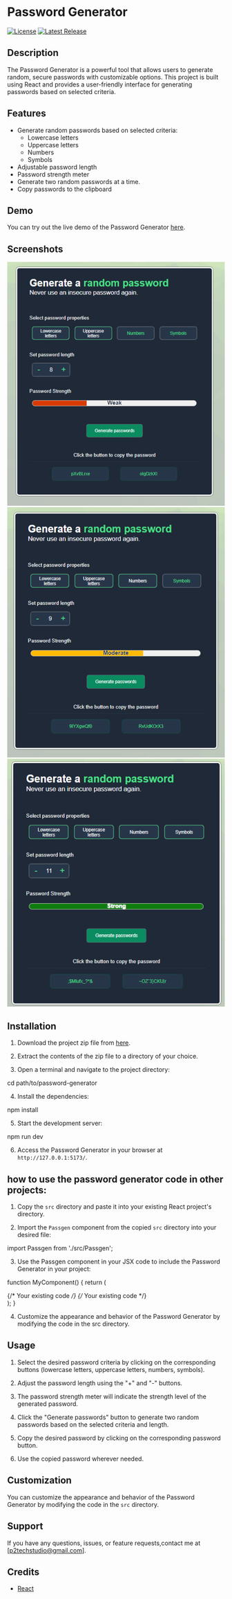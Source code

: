 # Password Generator

[![License](https://img.shields.io/badge/license-MIT-blue.svg)](https://opensource.org/licenses/MIT)
[![Latest Release](https://img.shields.io/github/release/your-username/password-generator.svg)](https://github.com/your-username/password-generator/releases/latest)

## Description

The Password Generator is a powerful tool that allows users to generate random, secure passwords with customizable options. This project is built using React and provides a user-friendly interface for generating passwords based on selected criteria.

## Features

- Generate random passwords based on selected criteria:
  - Lowercase letters
  - Uppercase letters
  - Numbers
  - Symbols
- Adjustable password length
- Password strength meter
- Generate two random passwords at a time.
- Copy passwords to the clipboard

## Demo

You can try out the live demo of the Password Generator [here](https://passgenrator.netlify.app/).

## Screenshots

![Screenshot 1](screenshots/ss1.png)
![Screenshot 2](screenshots/ss2.png)
![Screenshot 3](screenshots/ss3.png)

## Installation

1. Download the project zip file from [here](link-to-zip-file).

2. Extract the contents of the zip file to a directory of your choice.

3. Open a terminal and navigate to the project directory:

cd path/to/password-generator

4. Install the dependencies:

npm install

5. Start the development server:

npm run dev


6. Access the Password Generator in your browser at `http://127.0.0.1:5173/`.


## how to use the password generator code in other projects:

1. Copy the `src` directory and paste it into your existing React project's directory.

2. Import the `Passgen` component from the copied `src` directory into your desired file:

import Passgen from './src/Passgen';

3. Use the Passgen component in your JSX code to include the Password Generator in your project:

function MyComponent() {
  return (
    <div>
      {/* Your existing code */}
      <Passgen />
      {/* Your existing code */}
    </div>
  );
}

4. Customize the appearance and behavior of the Password Generator by modifying the code in the src directory.

## Usage

1. Select the desired password criteria by clicking on the corresponding buttons (lowercase letters, uppercase letters, numbers, symbols).

2. Adjust the password length using the "+" and "-" buttons.

3. The password strength meter will indicate the strength level of the generated password.

4. Click the "Generate passwords" button to generate two random passwords based on the selected criteria and length.

5. Copy the desired password by clicking on the corresponding password button.

6. Use the copied password wherever needed.

## Customization

You can customize the appearance and behavior of the Password Generator by modifying the code in the `src` directory.


## Support

If you have any questions, issues, or feature requests,contact me at [p2techstudio@gmail.com].

## Credits

- [React](https://reactjs.org/)


